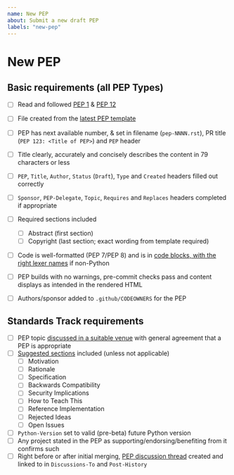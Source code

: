 ```yaml
---
name: New PEP
about: Submit a new draft PEP
labels: "new-pep"
---
```


# New PEP

<!--
You can use the following checklist when double-checking your PEP,
and you can help complete some of it yourself if you like
by ticking any boxes you're sure about, like this: [x]
If you're unsure about anything, just leave it blank and we'll take a look.

If your PEP is not Standards Track, remove the corresponding section.
-->

## Basic requirements (all PEP Types)

* [ ] Read and followed [PEP 1](https://peps.python.org/1) & [PEP 12](https://peps.python.org/12)
* [ ] File created from the [latest PEP template](https://github.com/python/peps/blob/main/pep-0012/pep-NNNN.rst?plain=1)
* [ ] PEP has next available number, & set in filename (``pep-NNNN.rst``), PR title (``PEP 123: <Title of PEP>``) and ``PEP`` header
* [ ] Title clearly, accurately and concisely describes the content in 79 characters or less
* [ ] ``PEP``, ``Title``, ``Author``, ``Status`` (``Draft``), ``Type`` and ``Created`` headers filled out correctly
* [ ] ``Sponsor``, ``PEP-Delegate``, ``Topic``, ``Requires`` and ``Replaces`` headers completed if appropriate
* [ ] Required sections included
    * [ ] Abstract (first section)
    * [ ] Copyright (last section; exact wording from template required)
* [ ] Code is well-formatted (PEP 7/PEP 8) and is in [code blocks, with the right lexer names](https://peps.python.org/pep-0012/#literal-blocks) if non-Python
* [ ] PEP builds with no warnings, pre-commit checks pass and content displays as intended in the rendered HTML
* [ ] Authors/sponsor added to ``.github/CODEOWNERS`` for the PEP


## Standards Track requirements

* [ ] PEP topic [discussed in a suitable venue](https://peps.python.org/pep-0001/#start-with-an-idea-for-python) with general agreement that a PEP is appropriate
* [ ] [Suggested sections](https://peps.python.org/pep-0012/#suggested-sections) included (unless not applicable)
    * [ ] Motivation
    * [ ] Rationale
    * [ ] Specification
    * [ ] Backwards Compatibility
    * [ ] Security Implications
    * [ ] How to Teach This
    * [ ] Reference Implementation
    * [ ] Rejected Ideas
    * [ ] Open Issues
* [ ] ``Python-Version`` set to valid (pre-beta) future Python version
* [ ] Any project stated in the PEP as supporting/endorsing/benefiting from it confirms such
* [ ] Right before or after initial merging, [PEP discussion thread](https://peps.python.org/pep-0001/#discussing-a-pep) created and linked to in ``Discussions-To`` and ``Post-History``
